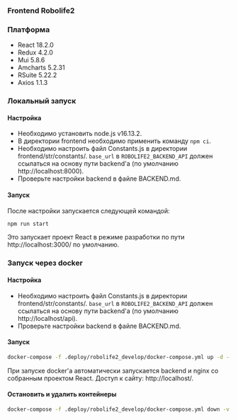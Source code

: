 ### Frontend Robolife2

### Платформа

- React 18.2.0
- Redux 4.2.0
- Mui 5.8.6
- Amcharts 5.2.31
- RSuite 5.22.2
- Axios 1.1.3

### Локальный запуск
#### Настройка
- Необходимо установить node.js v16.13.2.
- В директории frontend необходимо применить команду ```npm ci```.
- Необходимо настроить файл Constants.js в директории frontend/str/constants/. `base_url` в `ROBOLIFE2_BACKEND_API` должен ссылаться на основу пути backend'а (по умолчанию http://localhost:8000).
- Проверьте настройки backend в файле BACKEND.md.

#### Запуск
После настройки запускается следующей командой:
```bash
npm run start
```
Это запускает проект React в режиме разработки по пути http://localhost:3000/ по умолчанию.

### Запуск через docker
#### Настройка
- Необходимо настроить файл Constants.js в директории frontend/str/constants/. `base_url` в `ROBOLIFE2_BACKEND_API` должен ссылаться на основу пути backend'а (по умолчанию http://localhost/api).
- Проверьте настройки backend в файле BACKEND.md.

#### Запуск
```bash
docker-compose -f .deploy/robolife2_develop/docker-compose.yml up -d --build
```

При запуске docker'а автоматически запускается backend и nginx со собранным проектом React. Доступ к сайту: http://localhost/.

#### Остановить и удалить контейнеры
```bash
docker-compose -f .deploy/robolife2_develop/docker-compose.yml down -v
```